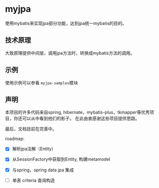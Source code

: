 # myjpa

使用mybatis来实现jpa部分功能，达到jpa统一mybatis的目的。

## 技术原理
大致原理提供中间层，调用jpa方法时，转换成mybatis方法的调用。

## 示例
使用示例可以参看 `myjpa-samples`模块

## 声明
本项目的许多代码来自spring, hibernate，mybatis-plus，tkmapper等优秀项目，你还可以从中看到他们的影子。
在此由衷感谢这些项目提供思路。

最后，文档目前在完善中。

roadmap:

- [x] 解析jpa注解（Entity）
- [x] 从SessionFactory中获取到Entity, 构建metamodel
- [x] 与spring，spring data jpa 集成
- [ ] 单表 criteria 查询构造

